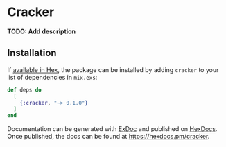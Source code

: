 # Cracker

**TODO: Add description**

## Installation

If [available in Hex](https://hex.pm/docs/publish), the package can be installed
by adding `cracker` to your list of dependencies in `mix.exs`:

```elixir
def deps do
  [
    {:cracker, "~> 0.1.0"}
  ]
end
```

Documentation can be generated with [ExDoc](https://github.com/elixir-lang/ex_doc)
and published on [HexDocs](https://hexdocs.pm). Once published, the docs can
be found at <https://hexdocs.pm/cracker>.

